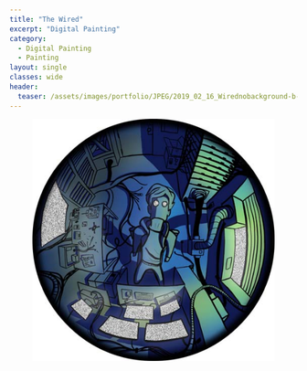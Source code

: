 ```yaml
---
title: "The Wired"
excerpt: "Digital Painting"
category:
  - Digital Painting
  - Painting
layout: single
classes: wide
header:
  teaser: /assets/images/portfolio/JPEG/2019_02_16_Wirednobackground-b-c_1.jpg
---
```


<figure class="align-center">
	<a href="/assets/images/portfolio/JPEG/2019_02_16_Wirednobackground-b-c_1.jpg"><img src="/assets/images/portfolio/JPEG/2019_02_16_Wirednobackground-b-c_1.jpg"></a>
</figure>

